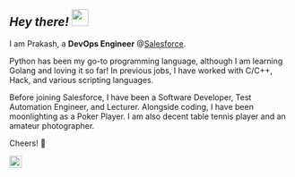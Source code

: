 ## _Hey  there!_  <img src="https://raw.githubusercontent.com/prakashdumbre-toast/prakashdumbre-toast/main/wave.gif" width="30">  
 

I am Prakash, a **DevOps Engineer** @[Salesforce](salesforce.com).

Python has been my go-to programming language, although I am learning Golang and loving it so far! In previous jobs, I have worked with C/C++, Hack, and various scripting languages.

Before joining Salesforce, I have been a Software Developer, Test Automation Engineer, and Lecturer.
Alongside coding, I have been moonlighting as a Poker Player. I am also decent table tennis player and an amateur photographer.

Cheers! 🍻


<a href="https://www.linkedin.com/in/okbeacon/">
  <img align="left" alt="Prakash's LinkedIN" width="22px" src="https://raw.githubusercontent.com/prakashdumbre-toast/prakashdumbre-toast/main/linkedin-logo.png" />
</a>


<!---
prakashdumbre-toast/prakashdumbre-toast is a ✨ special ✨ repository because its `README.md` (this file) appears on your GitHub profile.
You can click the Preview link to take a look at your changes.
--->
